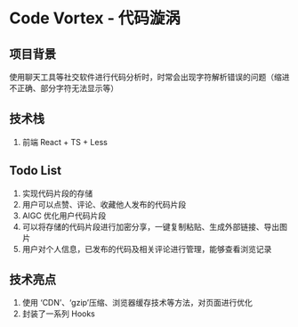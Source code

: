 # Code Vortex - 代码漩涡

## 项目背景

使用聊天工具等社交软件进行代码分析时，时常会出现字符解析错误的问题（缩进不正确、部分字符无法显示等）

## 技术栈

1. 前端 React + TS + Less

## Todo List

1. 实现代码片段的存储
2. 用户可以点赞、评论、收藏他人发布的代码片段
3. AIGC 优化用户代码片段
4. 可以将存储的代码片段进行加密分享，一键复制粘贴、生成外部链接、导出图片
5. 用户对个人信息，已发布的代码及相关评论进行管理，能够查看浏览记录

## 技术亮点

1. 使用 ‘CDN’、‘gzip’压缩、浏览器缓存技术等方法，对页面进行优化
2. 封装了一系列 Hooks
